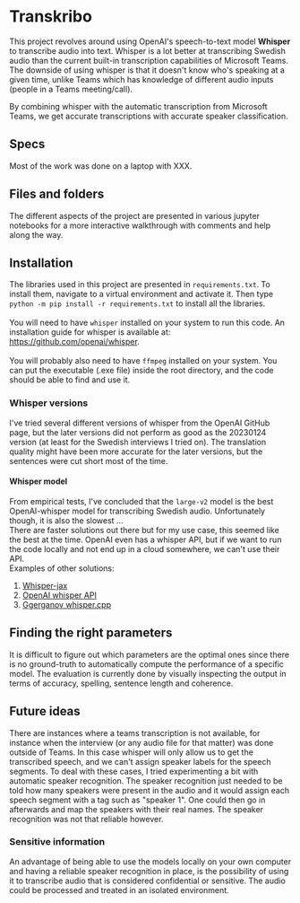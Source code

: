 
# Transkribo
This project revolves around using OpenAI's speech-to-text model **Whisper** to transcribe audio into text. Whisper is a lot better at transcribing Swedish audio than the current built-in transcription capabilities of Microsoft Teams. The downside of using whisper is that it doesn't know who's speaking at a given time, unlike Teams which has knowledge of different audio inputs (people in a Teams meeting/call). 

By combining whisper with the automatic transcription from Microsoft Teams, we get accurate transcriptions with accurate speaker classification. 


## Specs
Most of the work was done on a laptop with XXX.


## Files and folders
The different aspects of the project are presented in various jupyter notebooks for a more interactive walkthrough with comments and help along the way.




## Installation
The libraries used in this project are presented in `requirements.txt`. To install them, navigate to a virtual environment and activate it. Then type `python -m pip install -r requirements.txt` to install all the libraries. 
<br><br>
You will need to have `whisper` installed on your system to run this code. An installation guide for whisper is available at: https://github.com/openai/whisper.
<br><br>
You will probably also need to have `ffmpeg` installed on your system. You can put the executable (.exe file) inside the root directory, and the code should be able to find and use it. 





### Whisper versions
I've tried several different versions of whisper from the OpenAI GitHub page, but the later versions did not perform as good as the 20230124 version (at least for the Swedish interviews I tried on). The translation quality might have been more accurate for the later versions, but the sentences were cut short most of the time. 

#### Whisper model
From empirical tests, I've concluded that the `large-v2` model is the best OpenAI-whisper model for transcribing Swedish audio. Unfortunately though, it is also the slowest ... 
<br>
There are faster solutions out there but for my use case, this seemed like the best at the time. OpenAI even has a whisper API, but if we want to run the code locally and not end up in a cloud somewhere, we can't use their API.
<br>
Examples of other solutions:
1. [Whisper-jax](https://github.com/sanchit-gandhi/whisper-jax)
2. [OpenAI whisper API](https://platform.openai.com/docs/models/whisper)
3. [Ggerganov whisper.cpp](https://github.com/ggerganov/whisper.cpp)


## Finding the right parameters
It is difficult to figure out which parameters are the optimal ones since there is no ground-truth to automatically compute the performance of a specific model. The evaluation is currently done by visually inspecting the output in terms of accuracy, spelling, sentence length and coherence.


## Future ideas
There are instances where a teams transcription is not available, for instance when the interview (or any audio file for that matter) was done outside of Teams. In this case whisper will only allow us to get the transcribed speech, and we can't assign speaker labels for the speech segments. To deal with these cases, I tried experimenting a bit with automatic speaker recognition. The speaker recognition just needed to be told how many speakers were present in the audio and it would assign each speech segment with a tag such as "speaker 1". One could then go in afterwards and map the speakers with their real names. The speaker recognition was not that reliable however.

### Sensitive information
An advantage of being able to use the models locally on your own computer and having a reliable speaker recognition in place, is the possibility of using it to transcribe audio that is considered confidential or sensitive. The audio could be processed and treated in an isolated environment. 


